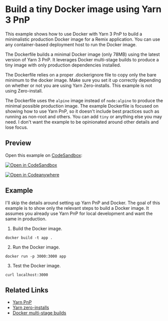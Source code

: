 # Build a tiny Docker image using Yarn 3 PnP

This example shows how to use Docker with Yarn 3 PnP to build a minimalistic
production Docker image for a Remix application. You can use any container-based
deployment host to run the Docker image.

The Dockerfile builds a minimal Docker image (only 78MB) using the latest
version of Yarn 3 PnP. It leverages Docker multi-stage builds to produce a tiny
image with only production dependencies installed.

The Dockerfile relies on a proper .dockerignore file to copy only the bare
minimum to the docker image. Make sure you set it up correctly depending on
whether or not you are using Yarn Zero-installs. This example is not using
Zero-install.

The Dockerfile uses the `alpine` image instead of `node:alpine` to produce the
minimal possible production image. The example Dockerfile is focused on showing
how to use Yarn PnP, so it doesn't include best practices such as running as
non-root and others. You can add `tiny` or anything else you may need. I don't
want the example to be opinionated around other details and lose focus.

## Preview

Open this example on [CodeSandbox](https://codesandbox.com):

[![Open in CodeSandbox](https://codesandbox.io/static/img/play-codesandbox.svg)](https://codesandbox.io/s/github/remix-run/examples/tree/main/docker-with-yarn-pnp)

[![Open in Codeanywhere](https://codeanywhere.com/img/open-in-codeanywhere-btn.svg)](https://app.codeanywhere.com/#https://github.com/remix-run/examples)

## Example

I'll skip the details around setting up Yarn PnP and Docker. The goal of this
example is to show only the relevant steps to build a Docker image. It assumes
you already use Yarn PnP for local development and want the same in production.

1. Build the Docker image.

`docker build -t app . `

2. Run the Docker image.

`docker run -p 3000:3000 app`

3. Test the Docker image.

`curl localhost:3000`

## Related Links

- [Yarn PnP](https://yarnpkg.com/features/pnp)
- [Yarn zero-installs](https://yarnpkg.com/features/zero-installs)
- [Docker multi-stage builds](https://docs.docker.com/build/building/multi-stage/)
